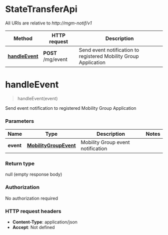 # StateTransferApi

All URIs are relative to *http://mgm-notif/v1*

Method | HTTP request | Description
------------- | ------------- | -------------
[**handleEvent**](StateTransferApi.md#handleEvent) | **POST** /mg/event | Send event notification to registered Mobility Group Application


<a name="handleEvent"></a>
# **handleEvent**
> handleEvent(event)

Send event notification to registered Mobility Group Application

### Parameters

Name | Type | Description  | Notes
------------- | ------------- | ------------- | -------------
 **event** | [**MobilityGroupEvent**](../Models/MobilityGroupEvent.md)| Mobility Group event notification |

### Return type

null (empty response body)

### Authorization

No authorization required

### HTTP request headers

- **Content-Type**: application/json
- **Accept**: Not defined

